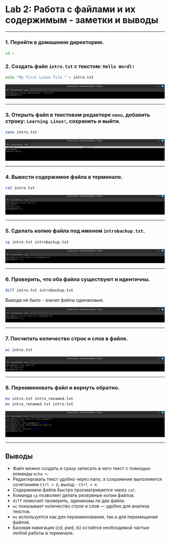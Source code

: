 # Lab 2: Работа с файлами и их содержимым - заметки и выводы

---

### 1. Перейти в домашнюю директорию.

```bash
cd ~
```

### 2. Создать файл `intro.txt` с текстом:  `Hello Wordl!`

```bash
echo "My first Linux file." > intro.txt
```

![echo](images/echo.png)

* * *

### 3. Открыть файл в текстовом редакторе `nano`, добавить строку: `Learning Linux!`, сохранить и выйти.

```bash
nano intro.txt
```

![nano](images/nano.png)

* * *

### 4. Вывести содержимое файла в терминале.

```bash
cat intro.txt
```

![cat](images/cat.png)

* * *

### 5. Сделать копию файла под именем `introbackup.txt`.

```bash
cp intro.txt introbackup.txt
```

![cp](images/cp.png)

* * *

### 6. Проверить, что оба файла существуют и идентичны.

```bash
diff intro.txt introbackup.txt
```
Вывода не было - значит файлы одинаковые.


![diff](images/diff.png)

* * *


### 7. Посчитать количество строк и слов в файле.

```bash
wc intro.txt
```

![wc](images/wc.png)

* * *

### 8. Переименовать файл и вернуть обратно.

```bash
mv intro.txt intro_renamed.txt
mv intro_renamed.txt intro.txt
```

![mv](images/mv.png)

* * *

## Выводы

- Файл можно создать и сразу записать в него текст с помощью команды `echo >`.
- Редактировать текст удобно через nano, а сохранение выполняется сочетанием `Ctrl + O`, выход - `Ctrl + X`.
- Содержимое файла быстро просматривается через `cat`.
- Команда `cp` позволяет делать резервные копии файлов.
- `diff` помогает проверить, одинаковы ли два файла.
- `wc` показывает количество строк и слов — удобно для анализа текстов.
- `mv` используется как для переименования, так и для перемещения файлов.
- Базовая навигация (cd, pwd, ls) остаётся необходимой частью любой работы в терминале.
